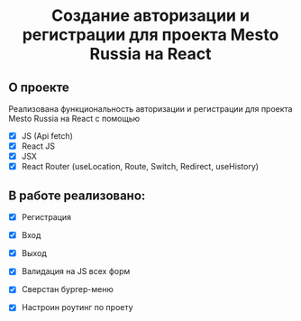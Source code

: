 <h1 align="center">
  Создание авторизации и регистрации для проекта Mesto Russia на React
</h1>

## О проекте
Реализована функциональность авторизации и регистрации для проекта Mesto Russia на React с помощью 
- [X] JS (Api fetch)
- [X] React JS
- [X] JSX
- [X] React Router (useLocation, Route, Switch, Redirect, useHistory)

## В работе реализовано:
- [X] Регистрация
- [X] Вход
- [X] Выход
- [X] Валидация на JS всех форм
- [X] Сверстан бургер-меню
- [X] Настроин роутинг по проету

